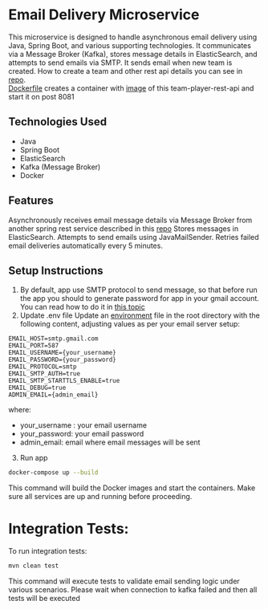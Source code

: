 # Email Delivery Microservice
This microservice is designed to handle asynchronous email delivery using Java, Spring Boot, and various supporting technologies. It communicates via a Message Broker (Kafka), stores message details in ElasticSearch, and attempts to send emails via SMTP.
It sends email when new team is created. How to create a team and other rest api details you can see in [repo](https://github.com/olenavit/spring-boot-rest). <br/>
[Dockerfile](Dockerfile) creates a container with [image](https://hub.docker.com/r/olenavit/spring-team-player-rest-api) of this team-player-rest-api and start it on post 8081
## Technologies Used
- Java
- Spring Boot
- ElasticSearch
- Kafka (Message Broker)
- Docker
## Features
Asynchronously receives email message details via Message Broker from another spring rest service described in this [repo](https://github.com/olenavit/spring-boot-rest)
Stores messages in ElasticSearch.
Attempts to send emails using JavaMailSender.
Retries failed email deliveries automatically every 5 minutes.
## Setup Instructions
1. By default, app use SMTP protocol to send message, so that before run the app you should to generate password for app in your gmail account. You can read how to do it in [this topic](https://stackoverflow.com/questions/26594097/javamail-exception-javax-mail-authenticationfailedexception-534-5-7-9-applicatio/72592946#72592946)
2. Update .env file
Update an [environment](.env) file in the root directory with the following content, adjusting values as per your email server setup:

```plaintext
EMAIL_HOST=smtp.gmail.com
EMAIL_PORT=587
EMAIL_USERNAME={your_username}
EMAIL_PASSWORD={your_password}
EMAIL_PROTOCOL=smtp
EMAIL_SMTP_AUTH=true
EMAIL_SMTP_STARTTLS_ENABLE=true
EMAIL_DEBUG=true
ADMIN_EMAIL={admin_email}
```
where:
- your_username : your email username
- your_password: your email password
- admin_email: email where email messages will be sent

3. Run app

```bash
docker-compose up --build
```
This command will build the Docker images and start the containers. Make sure all services are up and running before proceeding.

# Integration Tests:

To run integration tests:

```bash
mvn clean test
```
This command will execute tests to validate email sending logic under various scenarios. Please wait when connection to kafka failed and then all tests will be executed


